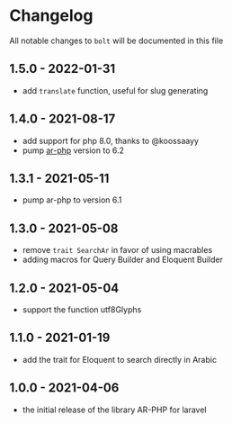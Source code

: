 # Changelog

All notable changes to `bolt` will be documented in this file

## 1.5.0 - 2022-01-31

- add `translate` function, useful for slug generating


## 1.4.0 - 2021-08-17

- add support for php 8.0, thanks to @koossaayy
- pump [ar-php](https://github.com/khaled-alshamaa/ar-php) version to 6.2

## 1.3.1 - 2021-05-11

- pump ar-php to version 6.1


## 1.3.0 - 2021-05-08

- remove `trait SearchAr` in favor of using macrables
- adding macros for Query Builder and Eloquent Builder

## 1.2.0 - 2021-05-04

- support the function utf8Glyphs


## 1.1.0 - 2021-01-19

- add the trait for Eloquent to search directly in Arabic


## 1.0.0 - 2021-04-06

- the initial release of the library AR-PHP for laravel
